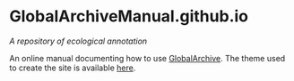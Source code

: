 # GlobalArchiveManual.github.io
<i>A repository of ecological annotation</i>

An online manual documenting how to use [GlobalArchive](http://globalarchive.org/).
The theme used to create the site is available [here](https://github.com/mmistakes/jekyll-theme-basically-basic).


